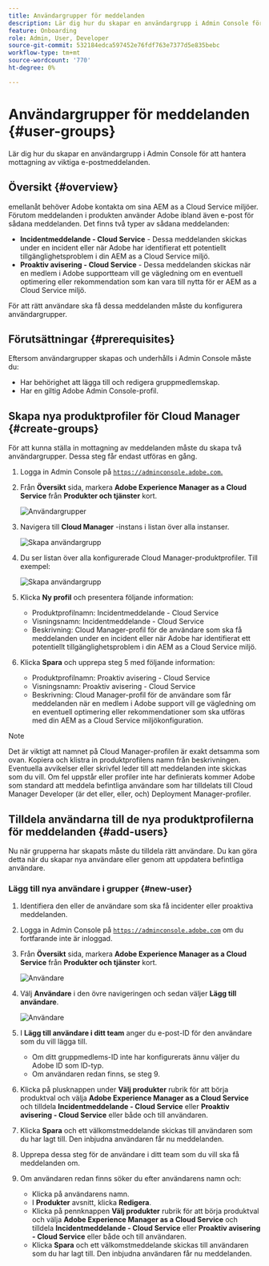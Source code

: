 ```yaml
---
title: Användargrupper för meddelanden
description: Lär dig hur du skapar en användargrupp i Admin Console för att hantera mottagning av viktiga e-postmeddelanden.
feature: Onboarding
role: Admin, User, Developer
source-git-commit: 532184edca597452e76fdf763e7377d5e835bebc
workflow-type: tm+mt
source-wordcount: '770'
ht-degree: 0%

---
```



# Användargrupper för meddelanden {#user-groups}

Lär dig hur du skapar en användargrupp i Admin Console för att hantera mottagning av viktiga e-postmeddelanden.

## Översikt {#overview}

emellanåt behöver Adobe kontakta om sina AEM as a Cloud Service miljöer. Förutom meddelanden i produkten använder Adobe ibland även e-post för sådana meddelanden. Det finns två typer av sådana meddelanden:

* **Incidentmeddelande - Cloud Service** - Dessa meddelanden skickas under en incident eller när Adobe har identifierat ett potentiellt tillgänglighetsproblem i din AEM as a Cloud Service miljö.
* **Proaktiv avisering - Cloud Service** - Dessa meddelanden skickas när en medlem i Adobe supportteam vill ge vägledning om en eventuell optimering eller rekommendation som kan vara till nytta för er AEM as a Cloud Service miljö.

För att rätt användare ska få dessa meddelanden måste du konfigurera användargrupper.

## Förutsättningar {#prerequisites}

Eftersom användargrupper skapas och underhålls i Admin Console måste du:

* Har behörighet att lägga till och redigera gruppmedlemskap.
* Har en giltig Adobe Admin Console-profil.

## Skapa nya produktprofiler för Cloud Manager {#create-groups}

För att kunna ställa in mottagning av meddelanden måste du skapa två användargrupper. Dessa steg får endast utföras en gång.

1. Logga in Admin Console på [`https://adminconsole.adobe.com`.](https://adminconsole.adobe.com)

1. Från **Översikt** sida, markera **Adobe Experience Manager as a Cloud Service** från **Produkter och tjänster** kort.

   ![Användargrupper](assets/products_services.png)

1. Navigera till **Cloud Manager** -instans i listan över alla instanser.

   ![Skapa användargrupp](assets/cloud_manager_instance.png)

1. Du ser listan över alla konfigurerade Cloud Manager-produktprofiler. Till exempel:

   ![Skapa användargrupp](assets/cloud_manager_profiles.png)

1. Klicka **Ny profil** och presentera följande information:

   * Produktprofilnamn: Incidentmeddelande - Cloud Service
   * Visningsnamn: Incidentmeddelande - Cloud Service
   * Beskrivning: Cloud Manager-profil för de användare som ska få meddelanden under en incident eller när Adobe har identifierat ett potentiellt tillgänglighetsproblem i din AEM as a Cloud Service miljö.

1. Klicka **Spara** och upprepa steg 5 med följande information:

   * Produktprofilnamn: Proaktiv avisering - Cloud Service
   * Visningsnamn: Proaktiv avisering - Cloud Service
   * Beskrivning: Cloud Manager-profil för de användare som får meddelanden när en medlem i Adobe support vill ge vägledning om en eventuell optimering eller rekommendationer som ska utföras med din AEM as a Cloud Service miljökonfiguration.

>[!NOTE]
>
>Det är viktigt att namnet på Cloud Manager-profilen är exakt detsamma som ovan. Kopiera och klistra in produktprofilens namn från beskrivningen. Eventuella avvikelser eller skrivfel leder till att meddelanden inte skickas som du vill. Om fel uppstår eller profiler inte har definierats kommer Adobe som standard att meddela befintliga användare som har tilldelats till Cloud Manager Developer (är det eller, eller, och) Deployment Manager-profiler.

## Tilldela användarna till de nya produktprofilerna för meddelanden {#add-users}

Nu när grupperna har skapats måste du tilldela rätt användare. Du kan göra detta när du skapar nya användare eller genom att uppdatera befintliga användare.

### Lägg till nya användare i grupper {#new-user}

1. Identifiera den eller de användare som ska få incidenter eller proaktiva meddelanden.

1. Logga in Admin Console på [`https://adminconsole.adobe.com`](https://adminconsole.adobe.com) om du fortfarande inte är inloggad.

1. Från **Översikt** sida, markera **Adobe Experience Manager as a Cloud Service** från **Produkter och tjänster** kort.

   ![Användare](assets/product_services.png)

1. Välj **Användare** i den övre navigeringen och sedan väljer **Lägg till användare**.

   ![Användare](assets/cloud_manager_add_user.png)

1. I **Lägg till användare i ditt team** anger du e-post-ID för den användare som du vill lägga till.

   * Om ditt gruppmedlems-ID inte har konfigurerats ännu väljer du Adobe ID som ID-typ.
   * Om användaren redan finns, se steg 9.

1. Klicka på plusknappen under **Välj produkter** rubrik för att börja produktval och välja **Adobe Experience Manager as a Cloud Service** och tilldela **Incidentmeddelande - Cloud Service** eller **Proaktiv avisering - Cloud Service** eller både och till användaren.

1. Klicka **Spara** och ett välkomstmeddelande skickas till användaren som du har lagt till. Den inbjudna användaren får nu meddelanden.

1. Upprepa dessa steg för de användare i ditt team som du vill ska få meddelanden om.

1. Om användaren redan finns söker du efter användarens namn och:

   * Klicka på användarens namn.
   * I **Produkter** avsnitt, klicka **Redigera**.
   * Klicka på pennknappen **Välj produkter** rubrik för att börja produktval och välja **Adobe Experience Manager as a Cloud Service** och tilldela **Incidentmeddelande - Cloud Service** eller **Proaktiv avisering - Cloud Service** eller både och till användaren.
   * Klicka **Spara** och ett välkomstmeddelande skickas till användaren som du har lagt till. Den inbjudna användaren får nu meddelanden.
